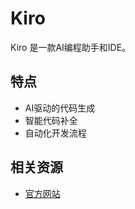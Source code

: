# Kiro

Kiro 是一款AI编程助手和IDE。

## 特点

- AI驱动的代码生成
- 智能代码补全
- 自动化开发流程

## 相关资源

- [官方网站](https://kiro.ai)
